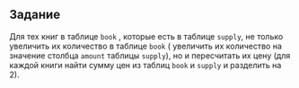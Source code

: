 ## Задание

Для тех книг в таблице `book` , которые есть в таблице `supply`, не только увеличить их количество в таблице `book` ( увеличить их количество на значение столбца `amount` таблицы `supply`), но и пересчитать их цену (для каждой книги найти сумму цен из таблиц `book` и `supply` и разделить на 2).